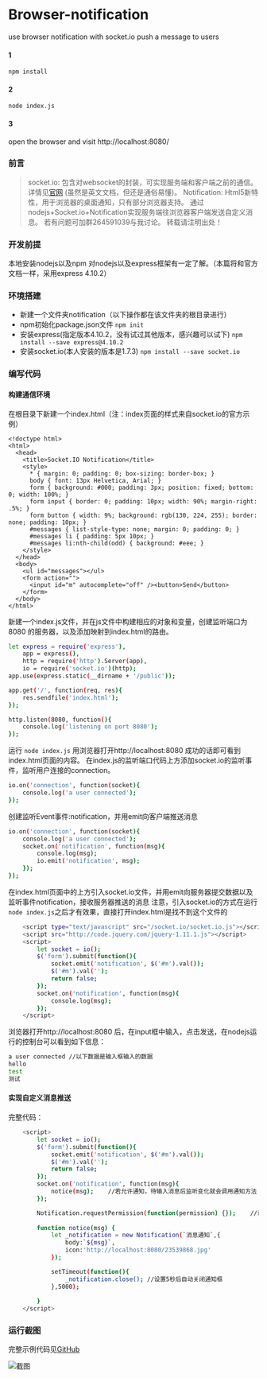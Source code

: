 # Browser-notification
use browser notification with socket.io push a message to users 

#### 1 
```npm install``` 
#### 2 
```node index.js```
#### 3
open the browser and visit http://localhost:8080/

### 前言
> socket.io: 包含对websocket的封装，可实现服务端和客户端之前的通信。详情见[官网](http://socket.io) (虽然是英文文档，但还是通俗易懂)。
  Notification: Html5新特性，用于浏览器的桌面通知，只有部分浏览器支持。
  通过nodejs+Socket.io+Notification实现服务端往浏览器客户端发送自定义消息。
  若有问题可加群264591039与我讨论。
  转载请注明出处！
  
### 开发前提
本地安装nodejs以及npm
对nodejs以及express框架有一定了解。（本篇将和官方文档一样，采用express 4.10.2）

### 环境搭建
- 新建一个文件夹notification（以下操作都在该文件夹的根目录进行）
- npm初始化package.json文件 `npm init`
- 安装express(指定版本4.10.2，没有试过其他版本，感兴趣可以试下) `npm install --save express@4.10.2`
- 安装socket.io(本人安装的版本是1.7.3) `npm install --save socket.io`

### 编写代码
#### 构建通信环境
在根目录下新建一个index.html（注：index页面的样式来自socket.io的官方示例）
```
<!doctype html>
<html>
  <head>
    <title>Socket.IO Notification</title>
    <style>
      * { margin: 0; padding: 0; box-sizing: border-box; }
      body { font: 13px Helvetica, Arial; }
      form { background: #000; padding: 3px; position: fixed; bottom: 0; width: 100%; }
      form input { border: 0; padding: 10px; width: 90%; margin-right: .5%; }
      form button { width: 9%; background: rgb(130, 224, 255); border: none; padding: 10px; }
      #messages { list-style-type: none; margin: 0; padding: 0; }
      #messages li { padding: 5px 10px; }
      #messages li:nth-child(odd) { background: #eee; }
    </style>
  </head>
  <body>
    <ul id="messages"></ul>
    <form action="">
      <input id="m" autocomplete="off" /><button>Send</button>
    </form>
  </body>
</html>
```
新建一个index.js文件，并在js文件中构建相应的对象和变量，创建监听端口为8080 的服务器，以及添加映射到index.html的路由。

```bash
let express = require('express'),
	app = express(),
	http = require('http').Server(app),
	io = require('socket.io')(http);
app.use(express.static(__dirname + '/public'));

app.get('/', function(req, res){
	res.sendfile('index.html');
});

http.listen(8080, function(){
	console.log('listening on port 8080');
});
```
运行 `node index.js` 用浏览器打开http://localhost:8080 成功的话即可看到index.html页面的内容。
在index.js的监听端口代码上方添加socket.io的监听事件，监听用户连接的connection。
```bash
io.on('connection', function(socket){
	console.log('a user connected');
});
```
创建监听Event事件:notification，并用emit向客户端推送消息
```bash
io.on('connection', function(socket){
	console.log('a user connected');
	socket.on('notification', function(msg){
		console.log(msg);
	 	io.emit('notification', msg);
	});
});
```
在index.html页面中的</body>上方引入socket.io文件，并用emit向服务器提交数据以及监听事件notification，接收服务器推送的消息
注意，引入socket.io的方式在运行`node index.js`之后才有效果，直接打开index.html是找不到这个文件的
```bash
    <script type="text/javascript" src="/socket.io/socket.io.js"></script>
    <script src="http://code.jquery.com/jquery-1.11.1.js"></script>
    <script>
		let socket = io();
		$('form').submit(function(){
			socket.emit('notification', $('#m').val());
			$('#m').val('');
			return false;
		});
		socket.on('notification', function(msg){
			console.log(msg);
		});
    </script>
```
浏览器打开http://localhost:8080 后，在input框中输入，点击发送，在nodejs运行的控制台可以看到如下信息：
```bash
a user connected //以下数据是输入框输入的数据
hello   
test
测试
```
#### 实现自定义消息推送
完整代码：
```bash
    <script>
		let socket = io();
		$('form').submit(function(){
			socket.emit('notification', $('#m').val());
			$('#m').val('');
			return false;
		});
		socket.on('notification', function(msg){
			notice(msg);    //若允许通知，待输入消息后监听变化就会调用通知方法
		});

	    Notification.requestPermission(function(permission) {});    //询问浏览器是否允许通知
      
		function notice(msg) {  
			let _notification = new Notification(`消息通知`,{
				body:`${msg}`,
				icon:'http://localhost:8080/23539868.jpg'
			});

			setTimeout(function(){
				_notification.close(); //设置5秒后自动关闭通知框
			},5000);
		  
		}
    </script>
```
### 运行截图

完整示例代码见[GitHub](https://github.com/yezihaohao/notification)

![截图](https://raw.githubusercontent.com/yezihaohao/yezihaohao.github.io/master/imgs/TEST.gif)
